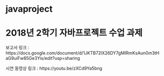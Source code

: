 # javaproject


<h1>2018년 2학기 자바프로젝트 수업 과제</h1>

<p>보고서 링크 : https://docs.google.com/document/d/1JKTB72lX26DY7gMIRmKsAun0m3tHaG9uiFw85Ge3Yis/edit?usp=sharing</p>

<p>시연 동영상 링크 : https://youtu.be/zXCd9Ya5bng </p>
